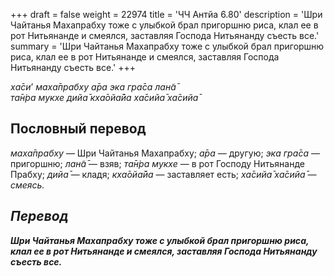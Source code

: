 +++
draft = false
weight = 22974
title = 'ЧЧ Антйа 6.80'
description = 'Шри Чайтанья Махапрабху тоже с улыбкой брал пригоршню риса, клал ее в рот Нитьянанде и смеялся, заставляя Господа Нитьянанду съесть все.'
summary = 'Шри Чайтанья Махапрабху тоже с улыбкой брал пригоршню риса, клал ее в рот Нитьянанде и смеялся, заставляя Господа Нитьянанду съесть все.'
+++

_ха̄си_’ _маха̄прабху а̄ра эка гра̄са лан̃а̄  
та̄н̇ра мукхе дийа̄ кха̄ойа̄йа ха̄сийа̄ ха̄сийа̄_

## Пословный перевод

_маха̄прабху_ — Шри Чайтанья Махапрабху; _а̄ра_ — другую; _эка_ _гра̄са_ — пригоршню; _лан̃а̄_ — взяв; _та̄н̇ра_ _мукхе_ — в рот Господу Нитьянанде Прабху; _дийа̄_ — кладя; _кха̄ойа̄йа_ — заставляет есть; _ха̄сийа̄</em>_ _<em>ха̄сийа̄_ — смеясь.

## Перевод

**Шри Чайтанья Махапрабху тоже с улыбкой брал пригоршню риса, клал ее в рот Нитьянанде и смеялся, заставляя Господа Нитьянанду съесть все.**
